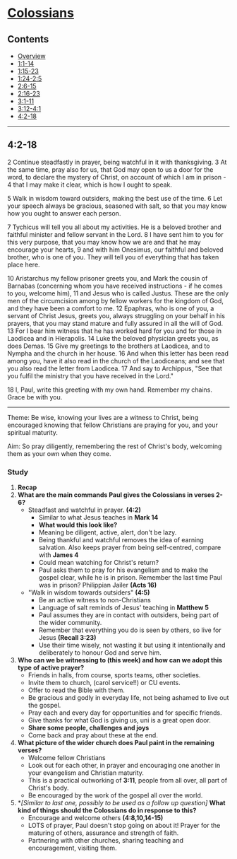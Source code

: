 # [Colossians](Colossians.md)

## Contents
* [Overview](README.md)
* [1:1-14](ch1v1-14.md)
* [1:15-23](ch1v15-23.md)
* [1:24-2:5](ch1v24-ch2v5.md)
* [2:6-15](ch2v6-15.md)
* [2:16-23](ch2v16-23.md)
* [3:1-11](ch3v1-11.md)
* [3:12-4:1](ch3v12-ch4v1.md)
* [4:2-18](ch4v2-18.md)

-----

## 4:2-18
2   Continue steadfastly in prayer, being watchful in it with thanksgiving.  3
At the same time, pray also for us, that God may open to us a door for the
word, to declare the mystery of Christ, on account of which I am in prison - 4
that I may make it clear, which is how I ought to speak.

5   Walk in wisdom toward outsiders, making the best use of the time.  6   Let
your speech always be gracious, seasoned with salt, so that you may know how
you ought to answer each person.

7   Tychicus will tell you all about my activities. He is a beloved brother and
faithful minister and fellow servant in the Lord.  8   I have sent him to you
for this very purpose, that you may know how we are and that he may encourage
your hearts, 9   and with him Onesimus, our faithful and beloved brother, who
is one of you. They will tell you of everything that has taken place here.

10  Aristarchus my fellow prisoner greets you, and Mark the cousin of Barnabas
(concerning whom you have received instructions - if he comes to you, welcome
him), 11  and Jesus who is called Justus. These are the only men of the
circumcision among by fellow workers for the kingdom of God, and they have been
a comfort to me.  12  Epaphras, who is one of you, a servant of Christ Jesus,
greets you, always struggling on your behalf in his prayers, that you may stand
mature and fully assured in all the will of God.  13  For I bear him witness
that he has worked hard for you and for those in Laodicea and in Hierapolis.
14  Luke the beloved physician greets you, as does Demas.  15  Give my
greetings to the brothers at Laodicea, and to Nympha and the church in her
house.  16  And when this letter has been read among you, have it also read in
the church of the Laodiceans; and see that you also read the letter from
Laodicea.  17  And say to Archippus, "See that you fulfil the ministry that you
have received in the Lord."

18  I, Paul, write this greeting with my own hand. Remember my chains. Grace be
with you.

-----

Theme: Be wise, knowing your lives are a witness to Christ, being encouraged
knowing that fellow Christians are praying for you, and your spiritual
maturity.

Aim: So pray diligently, remembering the rest of Christ's body, welcoming them
as your own when they come.

### Study
1. **Recap**
2. **What are the main commands Paul gives the Colossians in verses 2-6?**
    * Steadfast and watchful in prayer. **(4:2)**
        * Similar to what Jesus teaches in **Mark 14**
        * **What would this look like?**
        * Meaning be diligent, active, alert, don't be lazy.
        * Being thankful and watchful removes the idea of earning salvation.
          Also keeps prayer from being self-centred, compare with **James 4**
        * Could mean watching for Christ's return?
        * Paul asks them to pray for his evangelism and to make the gospel
          clear, while he is in prison. Remember the last time Paul was in
          prison? Philippian Jailer **(Acts 16)**
    * "Walk in wisdom towards outsiders" **(4:5)**
        * Be an active witness to non-Christians
        * Language of salt reminds of Jesus' teaching in **Matthew 5**
        * Paul assumes they are in contact with outsiders, being part of the
          wider community.
        * Remember that everything you do is seen by others, so live for Jesus
          **(Recall 3:23)**
        * Use their time wisely, not wasting it but using it intentionally and
          deliberately to honour God and serve him.
3. **Who can we be witnessing to (this week) and how can we adopt this type**
   **of active prayer?**
    * Friends in halls, from course, sports teams, other societies.
    * Invite them to church, (carol service!!) or CU events.
    * Offer to read the Bible with them.
    * Be gracious and godly in everyday life, not being ashamed to live out the
      gospel.
    * Pray each and every day for opportunities and for specific friends.
    * Give thanks for what God is giving us, uni is a great open door.
    * **Share some people, challenges and joys**
    * Come back and pray about these at the end.
4. **What picture of the wider church does Paul paint in the remaining**
   **verses?**
    * Welcome fellow Christians
    * Look out for each other, in prayer and encouraging one another in your
      evangelism and Christian maturity.
    * This is a practical outworking of **3:11**, people from all over, all
      part of Christ's body.
    * Be encouraged by the work of the gospel all over the world.
5. **[Similar to last one, possibly to be used as a follow up question]*
   **What kind of things should the Colossians do in response to this?**
    * Encourage and welcome others **(4:8,10,14-15)**
    * LOTS of prayer, Paul doesn't stop going on about it! Prayer for the
      maturing of others, assurance and strength of faith.
    * Partnering with other churches, sharing teaching and encouragement,
      visiting them.

